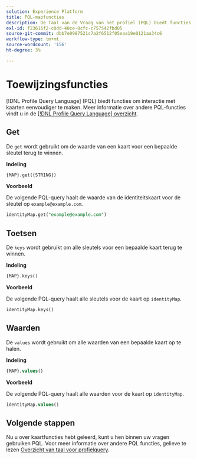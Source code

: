 ```yaml
---
solution: Experience Platform
title: PQL-mapfuncties
description: De Taal van de Vraag van het profiel (PQL) biedt functies om interactie met kaarten gemakkelijker te maken.
exl-id: f23616f2-c0dd-40ce-8cfc-c757542fbd05
source-git-commit: dbb7e0987521c7a2f6512f05eaa19e0121aa34c6
workflow-type: tm+mt
source-wordcount: '156'
ht-degree: 3%

---
```


# Toewijzingsfuncties

[!DNL Profile Query Language] (PQL) biedt functies om interactie met kaarten eenvoudiger te maken. Meer informatie over andere PQL-functies vindt u in de [[!DNL Profile Query Language] overzicht](./overview.md).

## Get

De `get` wordt gebruikt om de waarde van een kaart voor een bepaalde sleutel terug te winnen.

**Indeling**

```sql
{MAP}.get({STRING})
```

**Voorbeeld**

De volgende PQL-query haalt de waarde van de identiteitskaart voor de sleutel op `example@example.com`.

```sql
identityMap.get("example@example.com")
```

## Toetsen

De `keys` wordt gebruikt om alle sleutels voor een bepaalde kaart terug te winnen.

**Indeling**

```sql
{MAP}.keys()
```

**Voorbeeld**

De volgende PQL-query haalt alle sleutels voor de kaart op `identityMap`.

```sql
identityMap.keys()
```

## Waarden

De `values` wordt gebruikt om alle waarden van een bepaalde kaart op te halen.

**Indeling**

```sql
{MAP}.values()
```

**Voorbeeld**

De volgende PQL-query haalt alle waarden voor de kaart op `identityMap`.

```sql
identityMap.values()
```

## Volgende stappen

Nu u over kaartfuncties hebt geleerd, kunt u hen binnen uw vragen gebruiken PQL. Voor meer informatie over andere PQL functies, gelieve te lezen [Overzicht van taal voor profielquery](./overview.md).
